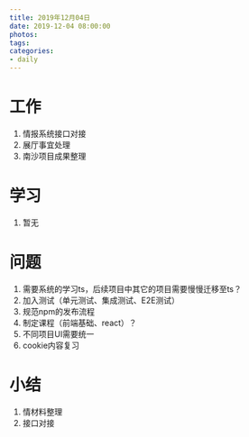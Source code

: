 ```yaml
---
title: 2019年12月04日
date: 2019-12-04 08:00:00
photos:
tags: 
categories:
- daily
---
```


# 工作

1. 情报系统接口对接
2. 展厅事宜处理
3. 南沙项目成果整理

# 学习

1. 暂无

# 问题

1. 需要系统的学习ts，后续项目中其它的项目需要慢慢迁移至ts？
2. 加入测试（单元测试、集成测试、E2E测试）
3. 规范npm的发布流程
4. 制定课程（前端基础、react）？
5. 不同项目UI需要统一
6. cookie内容复习

# 小结

1. 情材料整理
2. 接口对接